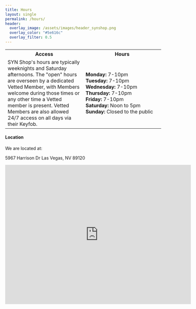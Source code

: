 ```yaml
---
title: Hours
layout: single
permalink: /hours/
header:
  overlay_image: /assets/images/header_synshop.png
  overlay_color: "#5e616c"
  overlay_filter: 0.5
---
```

<table style="width:%">
<tr>
<th style="width:30%">Access</th>
<th style="width:30%">Hours</th>
</tr>
<tr>
<td>
  <div markdown="1">
  SYN Shop's hours are typically weeknights and Saturday afternoons. The "open" hours are overseen by a dedicated Vetted Member, with Members welcome during those times or any other time a Vetted member is present. Vetted Members are also allowed 24/7 access on all days via their Keyfob.
  </div>
</td>
<td>
  <div markdown="1">
  
  **Monday:**  7-10pm  
  **Tuesday:**  7-10pm  
  **Wednesday:**  7-10pm  
  **Thursday:**  7-10pm  
  **Friday:** 7-10pm  
  **Saturday:** Noon to 5pm  
  **Sunday:** Closed to the public  
  </div>
</td>
</tr>
</table>

#### Location
We are located at:

5967 Harrison Dr
Las Vegas, NV 89120

<iframe src="https://www.google.com/maps/embed?pb=!1m18!1m12!1m3!1d3224.4881084245717!2d-115.11650898220648!3d36.081587800242225!2m3!1f0!2f0!3f0!3m2!1i1024!2i768!4f13.1!3m3!1m2!1s0x80c8c39ffd8fb8d1%3A0x90dd755bc883a2b!2sSYN%20Shop!5e0!3m2!1sen!2sus!4v1691013517724!5m2!1sen!2sus" width="600" height="450" style="border:0;" allowfullscreen="" loading="lazy" referrerpolicy="no-referrer-when-downgrade"></iframe>